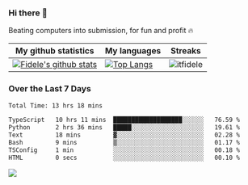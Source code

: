 ### Hi there 👋
<p>Beating computers into submission, for fun and profit 🔥</p>

|My github statistics|My languages|Streaks|
|-|-|-|
|[![Fidele's github stats](https://github-readme-stats.vercel.app/api?username=itfidele&count_private=true&show_icons=true&theme=dark&hide_title=true)](https://github.com/itfidele)|[![Top Langs](https://github-readme-stats.vercel.app/api/top-langs/?username=itfidele&show_icons=true&langs_count=8&theme=dark&layout=compact&hide_title=true)](https://github.com/itfidele)|![itfidele](https://github-readme-streak-stats.herokuapp.com/?user=itfidele&theme=dark)

### Over the Last 7 Days
<!--START_SECTION:waka-->

```txt
Total Time: 13 hrs 18 mins

TypeScript   10 hrs 11 mins  ███████████████████░░░░░░   76.59 %
Python       2 hrs 36 mins   █████░░░░░░░░░░░░░░░░░░░░   19.61 %
Text         18 mins         ▓░░░░░░░░░░░░░░░░░░░░░░░░   02.28 %
Bash         9 mins          ▒░░░░░░░░░░░░░░░░░░░░░░░░   01.17 %
TSConfig     1 min           ░░░░░░░░░░░░░░░░░░░░░░░░░   00.18 %
HTML         0 secs          ░░░░░░░░░░░░░░░░░░░░░░░░░   00.10 %
```

<!--END_SECTION:waka-->



![](https://komarev.com/ghpvc/?username=itfidele)
